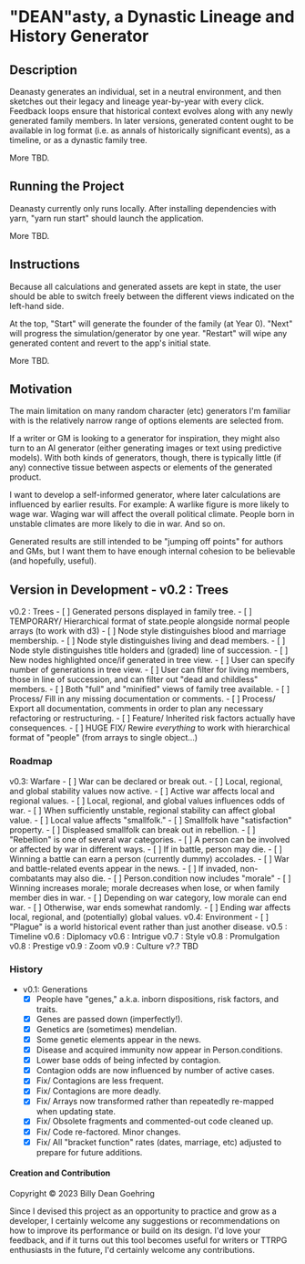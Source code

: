 # "DEAN"asty, a Dynastic Lineage and History Generator

## Description
Deanasty generates an individual, set in a neutral environment, and then sketches out their legacy and lineage year-by-year with every click. Feedback loops ensure that historical context evolves along with any newly generated family members. In later versions, generated content ought to be available in log format (i.e. as annals of historically significant events), as a timeline, or as a dynastic family tree.

More TBD.

## Running the Project
Deanasty currently only runs locally. After installing dependencies with yarn, "yarn run start" should launch the application.

More TBD.

## Instructions
Because all calculations and generated assets are kept in state, the user should be able to switch freely between the different views indicated on the left-hand side. 

At the top, "Start" will generate the founder of the family (at Year 0). "Next" will progress the simulation/generator by one year. "Restart" will wipe any generated content and revert to the app's initial state.

More TBD.

## Motivation
The main limitation on many random character (etc) generators I'm familiar with is the relatively narrow range of options elements are selected from. 

If a writer or GM is looking to a generator for inspiration, they might also turn to an AI generator (either generating images or text using predictive models). With both kinds of generators, though, there is typically little (if any) connective tissue between aspects or elements of the generated product. 

I want to develop a self-informed generator, where later calculations are influenced by earlier results. For example: A warlike figure is more likely to wage war. Waging war will affect the overall political climate. People born in unstable climates are more likely to die in war. And so on. 

Generated results are still intended to be "jumping off points" for authors and GMs, but I want them to have enough internal cohesion to be believable (and hopefully, useful). 

## Version in Development - v0.2 : Trees
v0.2 : Trees
    - [ ] Generated persons displayed in family tree.
    - [ ] TEMPORARY/ Hierarchical format of state.people alongside normal people arrays (to work with d3)
    - [ ] Node style distinguishes blood and marriage membership.
    - [ ] Node style distinguishes living and dead members.
    - [ ] Node style distinguishes title holders and (graded) line of succession.
    - [ ] New nodes highlighted once/if generated in tree view.
    - [ ] User can specify number of generations in tree view.
    - [ ] User can filter for living members, those in line of succession, and can filter out "dead and childless" members.
    - [ ] Both "full" and "minified" views of family tree available.
    - [ ] Process/ Fill in any missing documentation or comments.
    - [ ] Process/ Export all documentation, comments in order to plan any necessary refactoring or restructuring.
    - [ ] Feature/ Inherited risk factors actually have consequences.
    - [ ] HUGE FIX/ Rewire *everything* to work with hierarchical format of "people" (from arrays to single object...)

### Roadmap
v0.3: Warfare
    - [ ] War can be declared or break out.
    - [ ] Local, regional, and global stability values now active.
    - [ ] Active war affects local and regional values.
    - [ ] Local, regional, and global values influences odds of war.
    - [ ] When sufficiently unstable, regional stability can affect global value.
    - [ ] Local value affects "smallfolk."
    - [ ] Smallfolk have "satisfaction" property.
    - [ ] Displeased smallfolk can break out in rebellion.
    - [ ] "Rebellion" is one of several war categories.
    - [ ] A person can be involved or affected by war in different ways.
    - [ ] If in battle, person may die.
    - [ ] Winning a battle can earn a person (currently dummy) accolades.
    - [ ] War and battle-related events appear in the news.
    - [ ] If invaded, non-combatants may also die.
    - [ ] Person.condition now includes "morale"
    - [ ] Winning increases morale; morale decreases when lose, or when family member dies in war.
    - [ ] Depending on war category, low morale can end war.
    - [ ] Otherwise, war ends somewhat randomly.
    - [ ] Ending war affects local, regional, and (potentially) global values.
v0.4: Environment
    - [ ] "Plague" is a world historical event rather than just another disease.
v0.5 : Timeline
v0.6 : Diplomacy
v0.6 : Intrigue
v0.7 : Style
v0.8 : Promulgation
v0.8 : Prestige
v0.9 : Zoom
v0.9 : Culture
v?.? TBD

### History
- v0.1: Generations
    - [x] People have "genes," a.k.a. inborn dispositions, risk factors, and traits.
    - [x] Genes are passed down (imperfectly!).
    - [x] Genetics are (sometimes) mendelian.
    - [x] Some genetic elements appear in the news.
    - [x] Disease and acquired immunity now appear in Person.conditions.
    - [x] Lower base odds of being infected by contagion.
    - [x] Contagion odds are now influenced by number of active cases.
    - [x] Fix/ Contagions are less frequent.
    - [x] Fix/ Contagions are more deadly.
    - [x] Fix/ Arrays now transformed rather than repeatedly re-mapped when updating state.
    - [x] Fix/ Obsolete fragments and commented-out code cleaned up.
    - [x] Fix/ Code re-factored. Minor changes.
    - [x] Fix/ All "bracket function" rates (dates, marriage, etc) adjusted to prepare for future additions.

#### Creation and Contribution
Copyright &copy; 2023 Billy Dean Goehring

Since I devised this project as an opportunity to practice and grow as a developer, I certainly welcome any suggestions or recommendations on how to improve its performance or build on its design. I'd love your feedback, and if it turns out this tool becomes useful for writers or TTRPG enthusiasts in the future, I'd certainly welcome any contributions. 